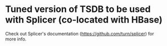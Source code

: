 #  Tuned version of TSDB to be used with Splicer (co-located with HBase)

Check out Splicer's documentation (https://github.com/turn/splicer) for more info.
